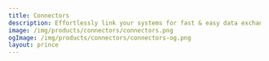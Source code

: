 ```yaml
---
title: Connectors
description: Effortlessly link your systems for fast & easy data exchange, transforming the way you ingest and distribute data across platforms.
image: /img/products/connectors/connectors.png
ogImage: /img/products/connectors/connectors-og.png
layout: prince
---
```

